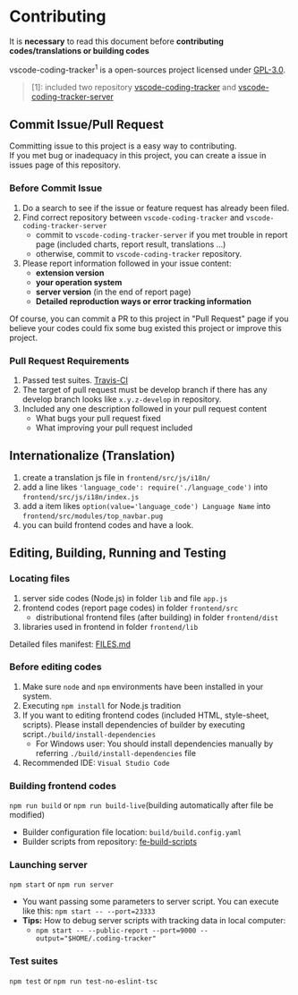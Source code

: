 # Contributing 

It is **necessary** to read this document before **contributing codes/translations or building codes**

vscode-coding-tracker<sup>1</sup> is a open-sources project licensed under [GPL-3.0](LICENSE).

> [1]: included two repository [vscode-coding-tracker](https://github.com/hangxingliu/vscode-coding-tracker) and [vscode-coding-tracker-server](https://github.com/hangxingliu/vscode-coding-tracker-server)

## Commit Issue/Pull Request

Committing issue to this project is a easy way to contributing.   
If you met bug or inadequacy in this project, you can create a issue in issues page of this repository.

### Before Commit Issue

1. Do a search to see if the issue or feature request has already been filed.
2. Find correct repository between `vscode-coding-tracker` and `vscode-coding-tracker-server`
	- commit to `vscode-coding-tracker-server` if you met trouble in report page (included charts, report result, translations ...)
	- otherwise, commit to `vscode-coding-tracker` repository.
3. Please report information followed in your issue content:
	- **extension version**
	- **your operation system**
	- **server version** (in the end of report page)
	- **Detailed reproduction ways or error tracking information**

Of course, you can commit a PR to this project in "Pull Request" page if you believe your codes could fix some bug existed this project or improve this project.

### Pull Request Requirements

1. Passed test suites. [Travis-CI](https://travis-ci.org/hangxingliu/vscode-coding-tracker-server)
2. The target of pull request must be develop branch if there has any develop branch looks like `x.y.z-develop` in repository.
3. Included any one description followed in your pull request content
	- What bugs your pull request fixed
	- What improving your pull request included

## Internationalize (Translation)

1. create a translation js file in `frontend/src/js/i18n/`
2. add a line likes `'language_code': require('./language_code')` into `frontend/src/js/i18n/index.js`
3. add a item likes `option(value='language_code') Language Name` into `frontend/src/modules/top_navbar.pug`
4. you can build frontend codes and have a look.

## Editing, Building, Running and Testing

### Locating files

1. server side codes (Node.js) in folder `lib` and file `app.js`
2. frontend codes (report page codes) in folder `frontend/src`
	- distributional frontend files (after building) in folder `frontend/dist`
3. libraries used in frontend in folder `frontend/lib`

Detailed files manifest: [FILES.md](docs/FILES.md)

### Before editing codes

1. Make sure `node` and `npm` environments have been installed in your system. 
2. Executing `npm install` for Node.js tradition
3. If you want to editing frontend codes (included HTML, style-sheet, scripts). Please install dependencies of builder by executing script`./build/install-dependencies`
	- For Windows user: You should install dependencies manually by referring `./build/install-dependencies` file
4. Recommended IDE: `Visual Studio Code`

### Building frontend codes

`npm run build` or `npm run build-live`(building automatically after file be modified)

- Builder configuration file location: `build/build.config.yaml`
- Builder scripts from repository: [fe-build-scripts](https://github.com/hangxingliu/fe-build-scripts)

### Launching server

`npm start` or `npm run server`

- You want passing some parameters to server script. You can execute like this: `npm start -- --port=23333`
- **Tips:** How to debug server scripts with tracking data in local computer:
	- `npm start -- --public-report --port=9000 --output="$HOME/.coding-tracker"`

### Test suites

`npm test` or `npm run test-no-eslint-tsc`
